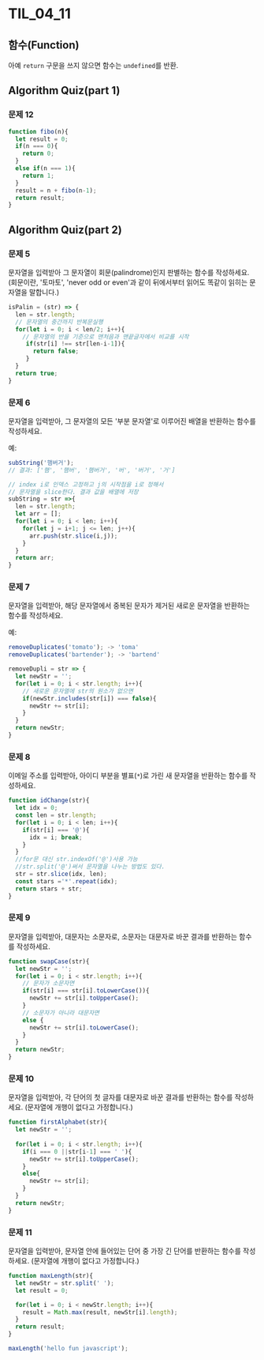 # TIL_04_11

## 함수(Function)

아예 `return` 구문을 쓰지 않으면 함수는 `undefined`를 반환.

## Algorithm Quiz(part 1)

### 문제 12

```js
function fibo(n){
  let result = 0;
  if(n === 0){
    return 0;
  }
  else if(n === 1){
    return 1;
  }
  result = n + fibo(n-1);
  return result;
}
```

## Algorithm Quiz(part 2)

### 문제 5

문자열을 입력받아 그 문자열이 회문(palindrome)인지 판별하는 함수를 작성하세요. (회문이란, '토마토', 'never odd or even'과 같이 뒤에서부터 읽어도 똑같이 읽히는 문자열을 말합니다.)

```js
isPalin = (str) => {
  len = str.length;
  // 문자열의 중간까지 반복문실행
  for(let i = 0; i < len/2; i++){
    // 문자열의 반을 기준으로 맨처음과 맨끝글자에서 비교를 시작
     if(str[i] !== str[len-i-1]){
       return false;
     }
  }
  return true;
}
```

### 문제 6

문자열을 입력받아, 그 문자열의 모든 '부분 문자열'로 이루어진 배열을 반환하는 함수를 작성하세요.

예:

```js
subString('햄버거');
// 결과: ['햄', '햄버', '햄버거', '버', '버거', '거']
```

```js
// index i로 인덱스 고정하고 j의 시작점을 i로 정해서
// 문자열을 slice한다. 결과 값을 배열에 저장
subString = str =>{
  len = str.length;
  let arr = [];
  for(let i = 0; i < len; i++){
    for(let j = i+1; j <= len; j++){
      arr.push(str.slice(i,j));
    }
  }
  return arr;
}
```

### 문제 7

문자열을 입력받아, 해당 문자열에서 중복된 문자가 제거된 새로운 문자열을 반환하는 함수를 작성하세요.

예:

```js
removeDuplicates('tomato'); -> 'toma'
removeDuplicates('bartender'); -> 'bartend'
```

```js
removeDupli = str => {
  let newStr = '';
  for(let i = 0; i < str.length; i++){
    // 새로운 문자열에 str의 원소가 없으면
    if(newStr.includes(str[i]) === false){
      newStr += str[i];
    }
  }
  return newStr;
}
```

### 문제 8

이메일 주소를 입력받아, 아이디 부분을 별표(`*`)로 가린 새 문자열을 반환하는 함수를 작성하세요.

```js
function idChange(str){
  let idx = 0;
  const len = str.length;
  for(let i = 0; i < len; i++){
    if(str[i] === '@'){
      idx = i; break;
    }
  }
  //for문 대신 str.indexOf('@')사용 가능
  //str.split('@')써서 문자열을 나누는 방법도 있다.
  str = str.slice(idx, len);
  const stars ='*'.repeat(idx);
  return stars + str;
}
```

### 문제 9

문자열을 입력받아, 대문자는 소문자로, 소문자는 대문자로 바꾼 결과를 반환하는 함수를 작성하세요.



```js
function swapCase(str){
  let newStr = '';
  for(let i = 0; i < str.length; i++){
    // 문자가 소문자면 
    if(str[i] === str[i].toLowerCase()){
      newStr += str[i].toUpperCase();
    }
    // 소문자가 아니라 대문자면
    else {
      newStr += str[i].toLowerCase();
    }
  }
  return newStr;
}
```

### 문제 10

문자열을 입력받아, 각 단어의 첫 글자를 대문자로 바꾼 결과를 반환하는 함수를 작성하세요. (문자열에 개행이 없다고 가정합니다.)

```js
function firstAlphabet(str){
  let newStr = '';
  
  for(let i = 0; i < str.length; i++){
    if(i === 0 ||str[i-1] === ' '){
      newStr += str[i].toUpperCase();
    }
    else{
      newStr += str[i];
    }
  }
  return newStr;
}
```

### 문제 11

문자열을 입력받아, 문자열 안에 들어있는 단어 중 가장 긴 단어를 반환하는 함수를 작성하세요. (문자열에 개행이 없다고 가정합니다.)

```js
function maxLength(str){
  let newStr = str.split(' ');
  let result = 0;

  for(let i = 0; i < newStr.length; i++){
    result = Math.max(result, newStr[i].length);
  }
  return result;
}

maxLength('hello fun javascript');
```

